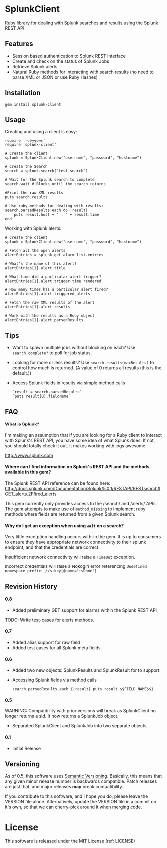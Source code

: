 # SplunkClient

Ruby library for dealing with Splunk searches and results using the Splunk REST API.

## Features

* Session based authentication to Splunk REST interface
* Create and check on the status of Splunk Jobs
* Retrieve Splunk alerts
* Natural Ruby methods for interacting with search results (no need to parse XML or JSON or use Ruby Hashes)

## Installation

	gem install splunk-client

## Usage

Creating and using a client is easy:

	require 'rubygems' 
	require 'splunk-client'

	# Create the client
	splunk = SplunkClient.new("username", "password", "hostname")

	# Create the Search
	search = splunk.search("test_search")

	# Wait for the Splunk search to complete
	search.wait # Blocks until the search returns

	#Print the raw XML results 
	puts search.results

	# Use ruby methods for dealing with results:
	search.parsedResults.each do |result|
		puts result.host + " : " + result.time
	end

Working with Splunk alerts:

    # Create the client
	splunk = SplunkClient.new("username", "password", "hostname")
	
	# Fetch all the open alerts
	alertEntries = splunk.get_alarm_list.entries
	
	# What's the name of this alert?
	alertEntries[1].alert.title
	
	# What time did a particular alert trigger?
	alertEntries[1].alert.trigger_time_rendered
	
	# How many times has a particular alert fired?
	alertEntries[1].alert.triggered_alerts
	
	# Fetch the raw XML results of the alert
	alertEntries[1].alert.results
	
	# Work with the results as a Ruby object
	alertEntries[1].alert.parsedResults

## Tips

* Want to spawn multiple jobs without blocking on each? Use `search.complete?` to poll for job status. 

* Looking for more or less results? Use `search.results(maxResults)` to control how much is returned. (A value of 0 returns all results (this is the default.))

* Access Splunk fields in results via simple method calls

      `result = search.parsedResults`
      `puts result[0].fieldName`

## FAQ

#### What is Splunk?

I'm making an assumption that if you are looking for a Ruby client to interact with Splunk's REST API, you have some idea of what Splunk does. If not, you should totally check it out. It makes working with logs awesome. 

http://www.splunk.com

#### Where can I find information on Splunk's REST API and the methods available in this gem?

The Splunk REST API reference can be found here:
http://docs.splunk.com/Documentation/Splunk/5.0.1/RESTAPI/RESTsearch#GET_alerts.2Ffired_alerts

This gem currently only provides access to the /search/ and /alerts/ APIs. The gem attempts to make use of `method_missing` to implement ruby methods where fields are returned from a given Splunk search. 

#### Why do I get an exception when using `wait` on a search?

Very little excetption handling occurs with-in the gem. It is up to consumers to ensure they have appropriate network connectivity to their splunk endpoint, and that the credentials are correct. 

Insufficient network connectivity will raise a `TimeOut` exception. 

Incorrect credentials will raise a Nokogiri error referencing `Undefined namespace prefix: //s:key[@name='isDone']`

## Revision History

#### 0.8

* Added preliminary GET support for alarms within the Splunk REST API

TODO: Write test-cases for alerts methods.

#### 0.7

* Added alias support for raw field 
* Added test cases for all Splunk meta fields

#### 0.6

* Added two new objects: SplunkResults and SplunkResult for to support:
* Accessing Splunk fields via method calls

    
      search.parsedResults.each {|result| puts result.$$FIELD_NAME$$}



#### 0.5
WARNING: Compatibility with prior versions will break as SplunkClient no longer returns a sid. It now returns a SplunkJob object.

* Separated SplunkClient and SplunkJob into two separate objects. 

#### 0.1

* Initial Release


## Versioning

As of 0.5, this software uses [Semantic Versioning](http://semver.org/). Basically, this means that any given minor release number is backwards compatible. Patch releases are just that, and major releases **may** break compatibility. 

If you contribute to this software, and I hope you do, please leave the VERSION file alone. Alternatively, update the VERSION file in a commit on it's own, so that we can cherry-pick around it when merging code. 

# License

This software is released under the MIT License (ref: LICENSE) 